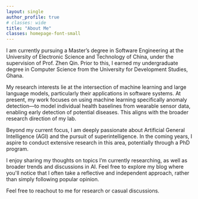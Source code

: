 ```yaml
---
layout: single
author_profile: true
# classes: wide
title: "About Me"
classes: homepage-font-small
---
```


I am currently pursuing a Master’s degree in Software Engineering at the University of Electronic Science and Technology of China, under the supervision of Prof. Zhen Qin. Prior to this, I earned my undergraduate degree in Computer Science from the University for Development Studies, Ghana.

My research interests lie at the intersection of machine learning and large language models, particularly their applications in software systems. At present, my work focuses on using machine learning specifically anomaly detection—to model individual health baselines from wearable sensor data, enabling early detection of potential diseases. This aligns with the broader research direction of my lab.

Beyond my current focus, I am deeply passionate about Artificial General Intelligence (AGI) and the pursuit of superintelligence. In the coming years, I aspire to conduct extensive research in this area, potentially through a PhD program.

I enjoy sharing my thoughts on topics I’m currently researching, as well as broader trends and discussions in AI. Feel free to explore my blog where you'll notice that I often take a reflective and independent approach, rather than simply following popular opinion.

Feel free to reachout to me for research or casual discussions. 